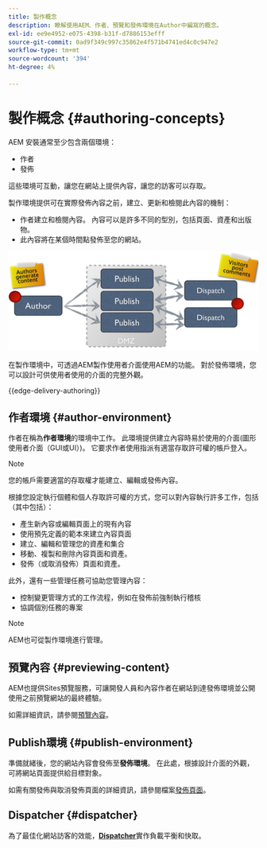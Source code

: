 ```yaml
---
title: 製作概念
description: 瞭解使用AEM、作者、預覽和發佈環境在Author中編寫的概念。
exl-id: ee9e4952-e075-4398-b31f-d7886153efff
source-git-commit: 0ad9f349c997c35862e4f571b4741ed4c0c947e2
workflow-type: tm+mt
source-wordcount: '394'
ht-degree: 4%

---
```



# 製作概念 {#authoring-concepts}

AEM 安裝通常至少包含兩個環境：

* 作者
* 發佈

這些環境可互動，讓您在網站上提供內容，讓您的訪客可以存取。

製作環境提供可在實際發佈內容之前，建立、更新和檢閱此內容的機制：

* 作者建立和檢閱內容。 內容可以是許多不同的型別，包括頁面、資產和出版物。
* 此內容將在某個時間點發佈至您的網站。

![作者、發行者和Dispatcher的圖表](/help/sites-cloud/authoring/assets/author-publish.png)

在製作環境中，可透過AEM製作使用者介面使用AEM的功能。 對於發佈環境，您可以設計可供使用者使用的介面的完整外觀。

{{edge-delivery-authoring}}

## 作者環境 {#author-environment}

作者在稱為&#x200B;**作者環境**&#x200B;的環境中工作。 此環境提供建立內容時易於使用的介面(圖形使用者介面（GUI或UI）)。 它要求作者使用指派有適當存取許可權的帳戶登入。

>[!NOTE]
>
>您的帳戶需要適當的存取權才能建立、編輯或發佈內容。

根據您設定執行個體和個人存取許可權的方式，您可以對內容執行許多工作，包括（其中包括）：

* 產生新內容或編輯頁面上的現有內容
* 使用預先定義的範本來建立內容頁面
* 建立、編輯和管理您的資產和集合
* 移動、複製和刪除內容頁面和資產。
* 發佈（或取消發佈）頁面和資產。

此外，還有一些管理任務可協助您管理內容：

* 控制變更管理方式的工作流程，例如在發佈前強制執行稽核
* 協調個別任務的專案

>[!NOTE]
>
>AEM也可從製作環境進行管理。

## 預覽內容 {#previewing-content}

AEM也提供Sites預覽服務，可讓開發人員和內容作者在網站到達發佈環境並公開使用之前預覽網站的最終體驗。

如需詳細資訊，請參閱[預覽內容](/help/sites-cloud/authoring/fundamentals/previewing-content.md)。

## Publish環境 {#publish-environment}

準備就緒後，您的網站內容會發佈至&#x200B;**發佈環境**。 在此處，根據設計介面的外觀，可將網站頁面提供給目標對象。

如需有關發佈與取消發佈頁面的詳細資訊，請參閱檔案[發佈頁面](/help/sites-cloud/authoring/fundamentals/publishing-pages.md)。

## Dispatcher {#dispatcher}

為了最佳化網站訪客的效能，**[Dispatcher](/help/implementing/dispatcher/overview.md)**&#x200B;實作負載平衡和快取。
